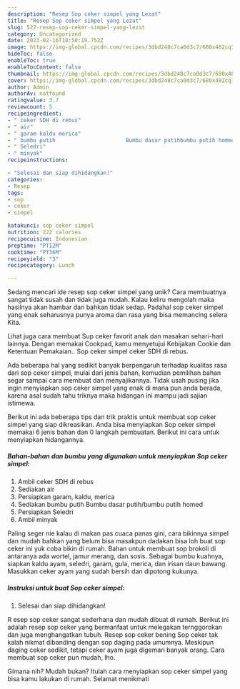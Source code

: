 ```yaml
---
description: "Resep Sop ceker simpel yang Lezat"
title: "Resep Sop ceker simpel yang Lezat"
slug: 527-resep-sop-ceker-simpel-yang-lezat
category: Uncategorized
date: 2023-02-16T10:50:19.752Z
image: https://img-global.cpcdn.com/recipes/3dbd248c7ca0d3c7/680x482cq70/sop-ceker-simpel-foto-resep-utama.jpg
hideToc: false
enableToc: true
enableTocContent: false
thumbnail: https://img-global.cpcdn.com/recipes/3dbd248c7ca0d3c7/680x482cq70/sop-ceker-simpel-foto-resep-utama.jpg
cover: https://img-global.cpcdn.com/recipes/3dbd248c7ca0d3c7/680x482cq70/sop-ceker-simpel-foto-resep-utama.jpg
author: Admin
authorAv: notfound
ratingvalue: 3.7
reviewcount: 5
recipeingredient:
- " ceker SDH di rebus"
- " air"
- " garam kaldu merica"
- " bumbu putih                      Bumbu dasar putihbumbu putih homed"
- " Seledri"
- " minyak"
recipeinstructions:

- "Selesai dan siap dihidangkan!"
categories:
- Resep
tags:
- sop
- ceker
- simpel

katakunci: sop ceker simpel 
nutrition: 222 calories
recipecuisine: Indonesian
preptime: "PT12M"
cooktime: "PT36M"
recipeyield: "3"
recipecategory: Lunch

---
```





Sedang mencari ide resep sop ceker simpel yang unik? Cara membuatnya sangat tidak susah dan tidak juga mudah. Kalau keliru mengolah maka hasilnya akan hambar dan bahkan tidak sedap. Padahal sop ceker simpel yang enak seharusnya punya aroma dan rasa yang bisa memancing selera Kita.





Lihat juga cara membuat Sup ceker favorit anak dan masakan sehari-hari lainnya. Dengan memakai Cookpad, kamu menyetujui Kebijakan Cookie dan Ketentuan Pemakaian.. Sop ceker simpel ceker SDH di rebus.

Ada beberapa hal yang sedikit banyak berpengaruh terhadap kualitas rasa dari sop ceker simpel, mulai dari jenis bahan, kemudian pemilihan bahan segar sampai cara membuat dan menyajikannya. Tidak usah pusing jika ingin menyiapkan sop ceker simpel yang enak di mana pun anda berada, karena asal sudah tahu triknya maka hidangan ini mampu jadi sajian istimewa.






Berikut ini ada beberapa tips dan trik praktis untuk membuat sop ceker simpel yang siap dikreasikan. Anda bisa menyiapkan Sop ceker simpel memakai 6 jenis bahan dan 0 langkah pembuatan. Berikut ini cara untuk menyiapkan hidangannya.

<!--inarticleads1-->

##### Bahan-bahan dan bumbu yang digunakan untuk menyiapkan Sop ceker simpel:

1. Ambil  ceker SDH di rebus
1. Sediakan  air
1. Persiapkan  garam, kaldu, merica
1. Sediakan  bumbu putih                      Bumbu dasar putih/bumbu putih homed
1. Persiapkan  Seledri
1. Ambil  minyak


Paling seger nie kalau di makan pas cuaca panas gini, cara bikinnya simpel dan mudah bahkan yang belum bisa masakpun dadakan bisa loh buat sop ceker ini yuk coba bikin di rumah. Bahan untuk membuat sop brokoli di antaranya ada wortel, jamur merang, dan sosis. Sebagai bumbu kuahnya, siapkan kaldu ayam, seledri, garam, gula, merica, dan irisan daun bawang. Masukkan ceker ayam yang sudah bersih dan dipotong kukunya. 

<!--inarticleads2-->

##### Instruksi untuk buat Sop ceker simpel:


1. Selesai dan siap dihidangkan!

R esep sop ceker sangat sederhana dan mudah dibuat di rumah. Berikut ini adalah resep sop ceker yang bermanfaat untuk melegakan ternggorokan dan juga menghangatkan tubuh. Resep sop ceker bening Sop ceker tak kalah nikmat dibanding dengan sop daging pada umumnya. Meskipun daging ceker sedikit, tetapi ceker ayam juga digemari banyak orang. Cara membuat sop ceker pun mudah, lho. 

Gimana nih? Mudah bukan? Itulah cara menyiapkan sop ceker simpel yang bisa kamu lakukan di rumah. Selamat menikmati
